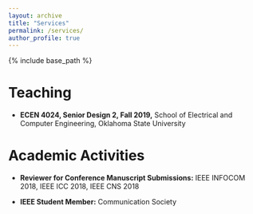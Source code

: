 ```yaml
---
layout: archive
title: "Services"
permalink: /services/
author_profile: true
---
```


{% include base_path %}

Teaching
=======
* <b>ECEN 4024, Senior Design 2, Fall 2019,</b> School of Electrical and Computer Engineering, Oklahoma State University

Academic Activities
=====
* <b>Reviewer for Conference Manuscript Submissions:</b> 
 IEEE INFOCOM 2018, IEEE ICC 2018, IEEE CNS 2018
 
 * <b>IEEE Student Member:</b>
 Communication Society

